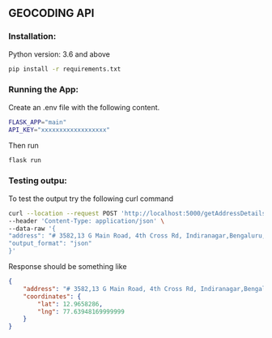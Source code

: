 ## GEOCODING API
### Installation:
Python version: 3.6 and above<br>
```sh
pip install -r requirements.txt
```

### Running the App:
Create an .env file with the following content.
```sh
FLASK_APP="main"
API_KEY="xxxxxxxxxxxxxxxxxx"
```
Then run 
```sh
flask run
```

### Testing outpu:
To test the output try the following curl command

```sh
curl --location --request POST 'http://localhost:5000/getAddressDetails' \
--header 'Content-Type: application/json' \
--data-raw '{
"address": "# 3582,13 G Main Road, 4th Cross Rd, Indiranagar,Bengaluru, Karnataka 560008",
"output_format": "json"
}'
```

Response should be something like 
```json
{
    "address": "# 3582,13 G Main Road, 4th Cross Rd, Indiranagar,Bengaluru, Karnataka 560008",
    "coordinates": {
        "lat": 12.9658286,
        "lng": 77.63948169999999
    }
}
```


